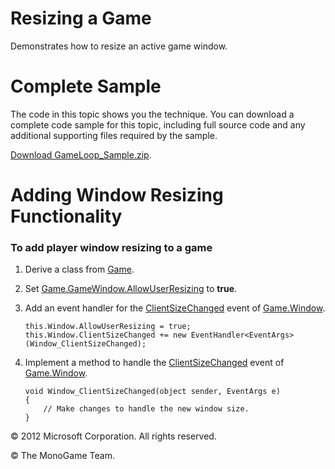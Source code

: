 

# Resizing a Game

Demonstrates how to resize an active game window.

# Complete Sample

The code in this topic shows you the technique. You can download a complete code sample for this topic, including full source code and any additional supporting files required by the sample.

[Download GameLoop_Sample.zip](http://go.microsoft.com/fwlink/?LinkId=258702).

# Adding Window Resizing Functionality

### To add player window resizing to a game

1.  Derive a class from [Game](xref:Microsoft.Xna.Framework.Game).
    
2.  Set [Game.GameWindow.AllowUserResizing](xref:Microsoft.Xna.Framework.GameWindow.AllowUserResizing) to **true**.
    
3.  Add an event handler for the [ClientSizeChanged](E_Microsoft_Xna_Framework_GameWindow_ClientSizeChanged.md) event of [Game.Window](xref:Microsoft.Xna.Framework.Game.Window).
    
    ```
    this.Window.AllowUserResizing = true;
    this.Window.ClientSizeChanged += new EventHandler<EventArgs>(Window_ClientSizeChanged);
    ```
    
4.  Implement a method to handle the [ClientSizeChanged](E_Microsoft_Xna_Framework_GameWindow_ClientSizeChanged.md) event of [Game.Window](xref:Microsoft.Xna.Framework.Game.Window).
    
    ```
    void Window_ClientSizeChanged(object sender, EventArgs e)
    {
        // Make changes to handle the new window size.            
    }
    ```
    

© 2012 Microsoft Corporation. All rights reserved.  

© The MonoGame Team.
